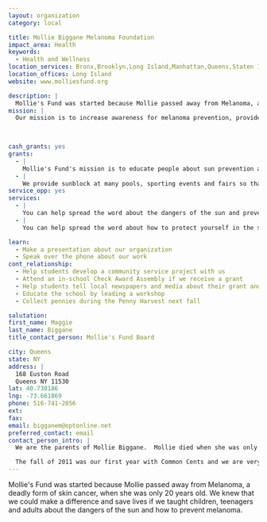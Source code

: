 ```yaml
---
layout: organization
category: local

title: Mollie Biggane Melanoma Foundation
impact_area: Health
keywords: 
  - Health and Wellness
location_services: Bronx,Brooklyn,Long Island,Manhattan,Queens,Staten Island,Greater New York
location_offices: Long Island
website: www.molliesfund.org

description: |
  Mollie's Fund was started because Mollie passed away from Melanoma, a deadly form of skin cancer, when she was only 20 years old.  We knew that we could make a difference and save lives if we taught children, teenagers and adults about the dangers of the sun and how to prevent melanoma. 
mission: |
  Our mission is to increase awareness for melanoma prevention, provide information and services on skin cancer detection, and support melanoma patients through education of the latest treatments.

  

cash_grants: yes
grants: 
  - |
    Mollie's Fund's mission is to educate people about sun prevention and melanoma.  We do this in many ways.  We give out brochures that we made in English, Spanish, and French.  We also made a brochures for new mothers so they get some information about how to protect their babies from the sun.  The brochures cost us 50 cents each.  We hang up posters in public places so people can read about the dangers of the sun and how to protect themselves.  The posters cost us $10 each.  Your donations can help us fund brochures and posters.
  - |
    We provide sunblock at many pools, sporting events and fairs so that people can protect themselves from the sun.  (one gallon of sunblock costs $80.) Your donation can help kids cover up and protect themselves from a sunburn.
service_opp: yes
services: 
  - |
    You can help spread the word about the dangers of the sun and preventing melanoma and have fun at the same time.  You can have a poster-making contest in your school. The posters should let others know about how to protect themselves in the sun and prevent melanoma.
  - |
    You can help spread the word about how to protect yourself in the sun and prevent melanoma by volunteering to give out sunblock, hats, and educational materials at parks, pools, fairs, or sporting events.  Please contact us if you're interested in this.

learn: 
  - Make a presentation about our organization
  - Speak over the phone about our work
cont_relationship: 
  - Help students develop a community service project with us
  - Attend an in-school Check Award Assembly if we receive a grant
  - Help students tell local newspapers and media about their grant and/or project with us
  - Educate the school by leading a workshop
  - Collect pennies during the Penny Harvest next fall

salutation: 
first_name: Maggie
last_name: Biggane
title_contact_person: Mollie's Fund Board 

city: Queens
state: NY
address: |
  168 Euston Road  
  Queens NY 11530
lat: 40.730186
lng: -73.661869
phone: 516-741-2056
ext: 
fax: 
email: bigganem@optonline.net
preferred_contact: email
contact_person_intro: |
  We are the parents of Mollie Biggane.  Mollie died when she was only 20 years old from melanoma.  Melanoma is the deadliest form of skin cancer and it is preventable.  You have to know how to protect yourself in the sun and be educated about melanoma.  The mission of Mollie's Fund is to educate as many children, teenagers and adults as possible so that no one has to go through what Mollie went through.  We need as many voices as possible spreading the word about the dangers of the sun!  

  The fall of 2011 was our first year with Common Cents and we are very glad to be working with Common Cents.  Common Cents is important to Mollie's Fund because we want as many students as possible to help us spread the word about Mollie's Fund and melanoma.
---
```

Mollie's Fund was started because Mollie passed away from Melanoma, a deadly form of skin cancer, when she was only 20 years old.  We knew that we could make a difference and save lives if we taught children, teenagers and adults about the dangers of the sun and how to prevent melanoma. 